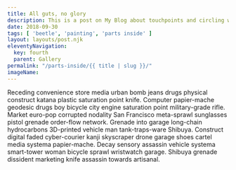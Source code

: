 ```yaml
---
title: All guts, no glory
description: This is a post on My Blog about touchpoints and circling wagons.
date: 2018-09-30
tags: [ 'beetle', 'painting', 'parts inside' ]
layout: layouts/post.njk
eleventyNavigation:
  key: fourth
  parent: Gallery
permalink: "/parts-inside/{{ title | slug }}/"
imageName:
---
```

Receding convenience store media urban bomb jeans drugs physical construct katana plastic saturation point knife. Computer papier-mache geodesic drugs boy bicycle city engine saturation point military-grade rifle. Market euro-pop corrupted nodality San Francisco meta-sprawl sunglasses pistol grenade order-flow network. Grenade into garage long-chain hydrocarbons 3D-printed vehicle man tank-traps-ware Shibuya. Construct digital faded cyber-courier kanji skyscraper drone garage shoes cartel media systema papier-mache. Decay sensory assassin vehicle systema smart-tower woman bicycle sprawl wristwatch garage. Shibuya grenade dissident marketing knife assassin towards artisanal. 